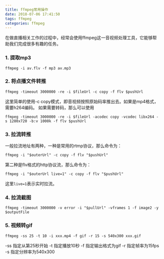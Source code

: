 ```yaml
---
title: ffmpeg常用操作
date: 2018-07-06 17:41:50
tags: ffmpeg
categories: ffmpeg
---
```


在做直播相关工作的过程中，经常会使用ffmpeg这一音视频处理工具，它能够帮助我们完成很多有趣的任务。

<!-- more -->

### 1. 提取mp3
```
ffmpeg -i av.flv -f mp3 av.mp3
```

### 2. 将点播文件转推
```
ffmpeg -timeout 3000000 -re -i $fileUrl -c copy -f flv $pushUrl
```
这里简单的使用-c copy模式，即音视频按照原始码率推出去。如果是mp4格式，需要h264编码。
如果需要转码，那么可以使用
```
ffmpeg -timeout 3000000 -re -i $fileUrl -acodec copy -vcodec libx264 -s 1280x720 -b:v 1000k -f flv $pushUrl
```

### 3. 拉流转推
一般拉流地址有两种，一种是常用的rtmp协议，那么命令为：
```
ffmpeg -i "$outerUrl" -c copy -f flv "$pushUrl"
```
第二种是flv格式的http协议流，那么命令为：
```
ffmpeg -i "$outerUrl live=1" -c copy -f flv "$pushUrl"
```
这里`live=1`表示实时拉流。

### 4. 拉流截图
```
ffmpeg -timeout 3000000 -v error -i "$pullUrl" -vframes 1 -f image2 -y $outputFile
```

### 5. 视频转gif
```
ffmpeg -ss 25 -t 10 -i xxx.mp4 -f gif -r 15 -s 540x300 xxx.gif
```
-ss 指定从第25秒开始
-t 指定播放10秒
-f 指定输出格式为gif
-r 指定帧率为15fps
-s 指定分辨率为540x300
